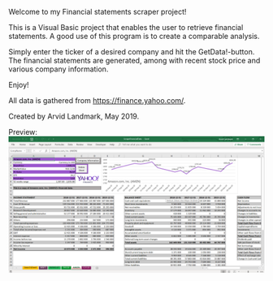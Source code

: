 Welcome to my Financial statements scraper project!

This is a Visual Basic project that enables the user to retrieve financial statements.
A good use of this program is to create a comparable analysis.

Simply enter the ticker of a desired company and hit the GetData!-button.
The financial statements are generated, among with recent stock price and various company information.  

Enjoy!

All data is gathered from https://finance.yahoo.com/.

Created by Arvid Landmark, May 2019.

Preview:
![image](financialdata.png)
